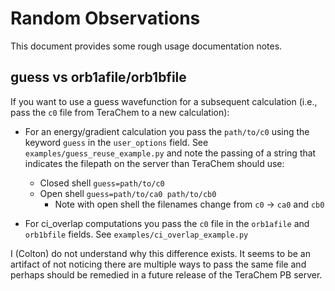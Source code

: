 # Random Observations

This document provides some rough usage documentation notes.

## guess vs orb1afile/orb1bfile

If you want to use a guess wavefunction for a subsequent calculation (i.e., pass the `c0` file from TeraChem to a new calculation):

- For an energy/gradient calculation you pass the `path/to/c0` using the keyword `guess` in the `user_options` field. See `examples/guess_reuse_example.py` and note the passing of a string that indicates the filepath on the server than TeraChem should use:

  - Closed shell `guess=path/to/c0`
  - Open shell `guess=path/to/ca0 path/to/cb0`
    - Note with open shell the filenames change from `c0` -> `ca0` and `cb0`

- For ci_overlap computations you pass the `c0` file in the `orb1afile` and `orb1bfile` fields. See `examples/ci_overlap_example.py`

I (Colton) do not understand why this difference exists. It seems to be an artifact of not noticing there are multiple ways to pass the same file and perhaps should be remedied in a future release of the TeraChem PB server.
